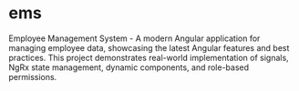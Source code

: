 # ems
Employee Management System - A modern Angular application for managing employee data, showcasing the latest Angular features and best practices. This project demonstrates real-world implementation of signals, NgRx state management, dynamic components, and role-based permissions.
